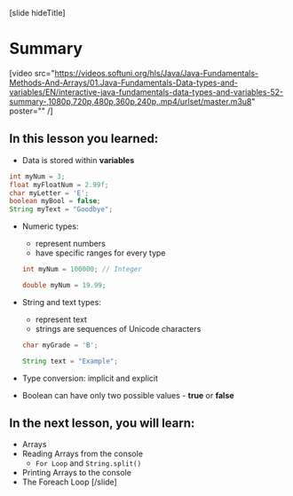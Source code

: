 [slide hideTitle]
# Summary

[video src="https://videos.softuni.org/hls/Java/Java-Fundamentals-Methods-And-Arrays/01.Java-Fundamentals-Data-types-and-variables/EN/interactive-java-fundamentals-data-types-and-variables-52-summary-,1080p,720p,480p,360p,240p,.mp4/urlset/master.m3u8" poster="" /]

## In this lesson you learned:

  - Data is stored within **variables**


  ```java
  int myNum = 3;               
  float myFloatNum = 2.99f;    
  char myLetter = 'E';         
  boolean myBool = false;       
  String myText = "Goodbye";     
  ```

  - Numeric types: 
    - represent numbers
    - have specific ranges for every type


    ```java
    int myNum = 100000; // Integer
    ```
    
    ```java
    double myNum = 19.99;
    ```


  - String and text types: 
    - represent text
    - strings are sequences of Unicode characters

    ```java
    char myGrade = 'B';
    ```

    ```java
    String text = "Example";
    ```

  - Type conversion: implicit and explicit

  - Boolean can have only two possible values - **true** or **false**

## In the next lesson, you will learn:
- Arrays
- Reading Arrays from the console
    - `For Loop` and `String.split()`
- Printing Arrays to the console
- The Foreach Loop
[/slide]



